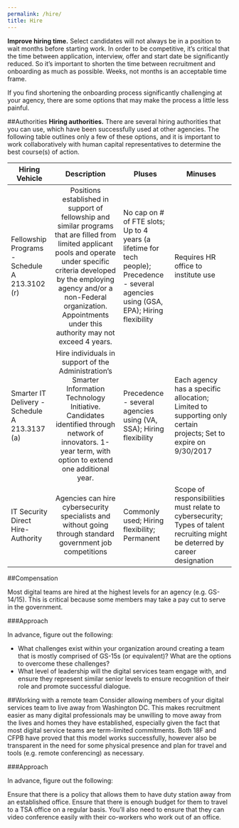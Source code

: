 ```yaml
---
permalink: /hire/
title: Hire
---
```


**Improve hiring time.** Select candidates will not always be in a position to wait months before starting work. In order to be competitive, it’s critical that the time between application, interview, offer and start date be significantly reduced. So it’s important to shorten the time between recruitment and onboarding as much as possible. Weeks, not months is an acceptable time frame. 

If you find shortening the onboarding process significantly challenging at your agency, there are some options that may make the process a little less painful.

##Authorities
**Hiring authorities.** There are several hiring authorities that you can use, which have been successfully used at other agencies. The following table outlines only a few of these options, and it is important to work collaboratively with human capital representatives to determine the best course(s) of action.

| Hiring Vehicle    | Description         | Pluses      | Minuses     |
| ----------------- |:-------------------:| ----------- | ----------- | 
| Fellowship Programs - Schedule A 213.3102 (r)  | Positions established in support of fellowship and similar programs that are filled from limited applicant pools and operate under specific criteria developed by the employing agency and/or a non-Federal organization. Appointments under this authority may not exceed 4 years. | No cap on # of FTE slots; Up to 4 years (a lifetime for tech people); Precedence - several agencies using (GSA, EPA); Hiring flexibility | Requires HR office to institute use |
| Smarter IT Delivery - Schedule A 213.3137 (a) | Hire individuals in support of the Administration’s Smarter Information Technology Initiative. Candidates identified through network of innovators. 1-year term, with option to extend one additional year. | Precedence - several agencies using (VA, SSA); Hiring flexibility | Each agency has a specific allocation; Limited to supporting only certain projects; Set to expire on 9/30/2017 |
| IT Security Direct Hire-Authority | Agencies can hire cybersecurity specialists and without going through standard government job competitions | Commonly used; Hiring flexibility; Permanent | Scope of responsibilities must relate to cybersecurity; Types of talent recruiting might be deterred by career designation |

##Compensation

Most digital teams are hired at the highest levels for an agency (e.g. GS-14/15). This is critical because some members may take a pay cut to serve in the government.

###Approach

In advance, figure out the following: 

* What challenges exist within your organization around creating a team that is mostly comprised of GS-15s (or equivalent)? What are the options to overcome these challenges? 
* What level of leadership will the digital services team engage with, and ensure they represent similar senior levels to ensure recognition of their role and promote successful dialogue.

##Working with a remote team
Consider allowing members of your digital services team to live away from Washington DC. This makes recruitment easier as many digital professionals may be unwilling to move away from the lives and homes they have established, especially given the fact that most digital service teams are term-limited commitments. Both 18F and CFPB have proved that this model works successfully, however also be transparent in the need for some physical presence and plan for travel and tools (e.g. remote conferencing) as necessary. 

###Approach
 
In advance, figure out the following: 

Ensure that there is a policy that allows them to have duty station away from an established office. 
Ensure that there is enough budget for them to travel to a TSA office on a regular basis. You’ll also need to ensure that they can video conference easily with their co-workers who work out of an office. 
